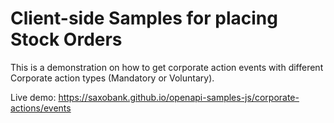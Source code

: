 # Client-side Samples for placing Stock Orders

This is a demonstration on how to get corporate action events with different Corporate action types (Mandatory or Voluntary).

Live demo: https://saxobank.github.io/openapi-samples-js/corporate-actions/events

